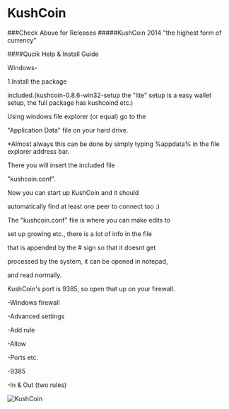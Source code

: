 KushCoin 
========
###Check Above for Releases
#####KushCoin 2014 "the highest form of currency"

####Qucik Help & Install Guide

Windows-

1.Install the package 

included.(kushcoin-0.8.6-win32-setup the "lite" setup is a easy wallet setup, the full package has kushcoind etc.)

Using windows file explorer (or equal) go to the 

"Application Data" file on your hard drive.

*Almost always this can be done by simply typing
%appdata% in the file explorer address bar.

There you will insert the included file 

"kushcoin.conf".

Now you can start up KushCoin and it should 

automatically find at least one peer to connect too :)

The "kushcoin.conf" file is where you can make edits to 

set up growing etc., there is a lot of info in the file 

that is appended by the # sign so that it doesnt get 

processed by the system, it can be opened in notepad, 

and read normally.

KushCoin's port is 9385, so open that up on your firewall.

-Windows firewall

-Advanced settings

-Add rule

-Allow

-Ports etc.

-9385

-In & Out (two rules)




![KushCoin](https://cache.nebula.phx3.secureserver.net/obj/NjE4NEQ4ODA2MEVFQ0ZFQTAxQUQ6YmJiOGNjZGU4NjFkZmZlOGE0MzliMzgxNWEyMTI4ZTY=)



